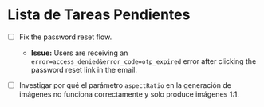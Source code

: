 # Lista de Tareas Pendientes

- [ ] Fix the password reset flow.
  - **Issue:** Users are receiving an `error=access_denied&error_code=otp_expired` error after clicking the password reset link in the email.

- [ ] Investigar por qué el parámetro `aspectRatio` en la generación de imágenes no funciona correctamente y solo produce imágenes 1:1.